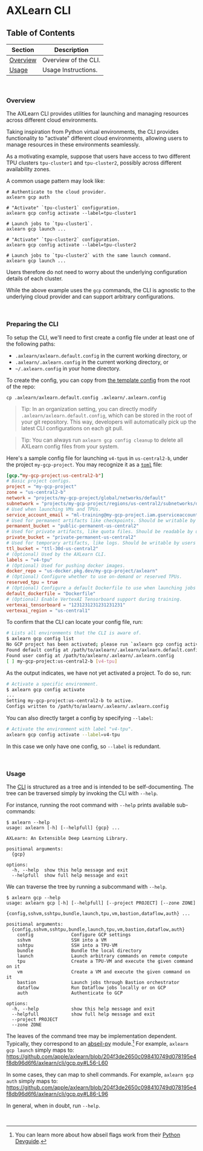 # AXLearn CLI

## Table of Contents

| Section | Description |
| - | - |
| [Overview](#overview) | Overview of the CLI. |
| [Usage](#usage) | Usage Instructions. |

<br>

### Overview

The AXLearn CLI provides utilities for launching and managing resources across different cloud environments.

Taking inspiration from Python virtual environments, the CLI provides functionality to "activate" different cloud environments, allowing users to manage resources in these environments seamlessly.

As a motivating example, suppose that users have access to two different TPU clusters `tpu-cluster1` and `tpu-cluster2`, possibly across different availability zones.

A common usage pattern may look like:
```shell
# Authenticate to the cloud provider.
axlearn gcp auth

# "Activate" `tpu-cluster1` configuration.
axlearn gcp config activate --label=tpu-cluster1

# Launch jobs to `tpu-cluster1`.
axlearn gcp launch ...

# "Activate" `tpu-cluster2` configuration.
axlearn gcp config activate --label=tpu-cluster2

# Launch jobs to `tpu-cluster2` with the same launch command.
axlearn gcp launch ...
```

Users therefore do not need to worry about the underlying configuration details of each cluster.

While the above example uses the `gcp` commands, the CLI is agnostic to the underlying cloud provider and can support arbitrary configurations.

<br>

### Preparing the CLI

To setup the CLI, we'll need to first create a config file under at least one of the following paths:
- `.axlearn/axlearn.default.config` in the current working directory, or
- `.axlearn/.axlearn.config` in the current working directory, or
- `~/.axlearn.config` in your home directory.

To create the config, you can copy from [the template config](.axlearn/axlearn.default.config) from the root of the repo:
```shell
cp .axlearn/axlearn.default.config .axlearn/.axlearn.config
```

> Tip: In an organization setting, you can directly modify `.axlearn/axlearn.default.config`, which can be stored in the root of your git repository. This way, developers will automatically pick up the latest CLI configurations on each git pull.

> Tip: You can always run `axlearn gcp config cleanup` to delete all AXLearn config files from your system.

Here's a sample config file for launching `v4-tpu`s in `us-central2-b`, under the project `my-gcp-project`.
You may recognize it as a [`toml`](https://toml.io/en/) file:
```toml
[gcp."my-gcp-project:us-central2-b"]
# Basic project configs.
project = "my-gcp-project"
zone = "us-central2-b"
network = "projects/my-gcp-project/global/networks/default"
subnetwork = "projects/my-gcp-project/regions/us-central2/subnetworks/default"
# Used when launching VMs and TPUs.
service_account_email = "ml-training@my-gcp-project.iam.gserviceaccount.com"
# Used for permanent artifacts like checkpoints. Should be writable by users who intend to launch jobs.
permanent_bucket = "public-permanent-us-central2"
# Used for private artifacts, like quota files. Should be readable by users who intend to launch jobs.
private_bucket = "private-permanent-us-central2"
# Used for temporary artifacts, like logs. Should be writable by users who intend to launch jobs.
ttl_bucket = "ttl-30d-us-central2"
# (Optional) Used by the AXLearn CLI.
labels = "v4-tpu"
# (Optional) Used for pushing docker images.
docker_repo = "us-docker.pkg.dev/my-gcp-project/axlearn"
# (Optional) Configure whether to use on-demand or reserved TPUs.
reserved_tpu = true
# (Optional) Configure a default Dockerfile to use when launching jobs with docker.
default_dockerfile = "Dockerfile"
# (Optional) Enable VertexAI Tensorboard support during training.
vertexai_tensorboard = "1231231231231231231"
vertexai_region = "us-central1"
```

To confirm that the CLI can locate your config file, run:
```bash
# Lists all environments that the CLI is aware of.
$ axlearn gcp config list
No GCP project has been activated; please run `axlearn gcp config activate`.
Found default config at /path/to/axlearn/.axlearn/axlearn.default.config
Found user config at /path/to/axlearn/.axlearn/.axlearn.config
[ ] my-gcp-project:us-central2-b [v4-tpu]
```

As the output indicates, we have not yet activated a project.
To do so, run:
```bash
# Activate a specific environment.
$ axlearn gcp config activate
...
Setting my-gcp-project:us-central2-b to active.
Configs written to /path/to/axlearn/.axlearn/.axlearn.config
```

You can also directly target a config by specifying `--label`:
```bash
# Activate the environment with label "v4-tpu".
axlearn gcp config activate --label=v4-tpu
```
In this case we only have one config, so `--label` is redundant.

<br>

### Usage

The [CLI](https://github.com/apple/axlearn/blob/204f3de2650c098410749d078195e4f8db96d6f6/axlearn/cli/__init__.py) is structured as a tree and is intended to be self-documenting.
The tree can be traversed simply by invoking the CLI with `--help`.

For instance, running the root command with `--help` prints available sub-commands:
```shell
$ axlearn --help
usage: axlearn [-h] [--helpfull] {gcp} ...

AXLearn: An Extensible Deep Learning Library.

positional arguments:
  {gcp}

options:
  -h, --help  show this help message and exit
  --helpfull  show full help message and exit
```

We can traverse the tree by running a subcommand with `--help`.
```
$ axlearn gcp --help
usage: axlearn gcp [-h] [--helpfull] [--project PROJECT] [--zone ZONE]
                   {config,sshvm,sshtpu,bundle,launch,tpu,vm,bastion,dataflow,auth} ...

positional arguments:
  {config,sshvm,sshtpu,bundle,launch,tpu,vm,bastion,dataflow,auth}
    config              Configure GCP settings
    sshvm               SSH into a VM
    sshtpu              SSH into a TPU-VM
    bundle              Bundle the local directory
    launch              Launch arbitrary commands on remote compute
    tpu                 Create a TPU-VM and execute the given command on it
    vm                  Create a VM and execute the given command on it
    bastion             Launch jobs through Bastion orchestrator
    dataflow            Run Dataflow jobs locally or on GCP
    auth                Authenticate to GCP

options:
  -h, --help            show this help message and exit
  --helpfull            show full help message and exit
  --project PROJECT
  --zone ZONE
```

The leaves of the command tree may be implementation dependent. Typically, they correspond to an [abseil-py](https://github.com/abseil/abseil-py) module.[^1]
For example, `axlearn gcp launch` simply maps to:
https://github.com/apple/axlearn/blob/204f3de2650c098410749d078195e4f8db96d6f6/axlearn/cli/gcp.py#L56-L60

In some cases, they can map to shell commands. For example, `axlearn gcp auth` simply maps to:
https://github.com/apple/axlearn/blob/204f3de2650c098410749d078195e4f8db96d6f6/axlearn/cli/gcp.py#L86-L96

In general, when in doubt, run `--help`.

<br>

[^1]: You can learn more about how abseil flags work from their [Python Devguide](https://abseil.io/docs/python/guides/flags#flag-types).

